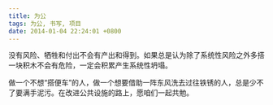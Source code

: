 ```yaml
---
title: 为公
tags: 为公, 书写, 项目
date: 2014-01-04 22:24:01 +0800
---
```



没有风险、牺牲和付出不会有产出和得到。如果总是认为除了系统性风险之外多搭一块积木不会有危险，一定会积累产生系统性坍塌。

做一个不想“搭便车”的人，做一个想要借助一阵东风洗去过往铁锈的人，总是少不了要满手泥污。在改进公共设施的路上，愿咱们一起共勉。

